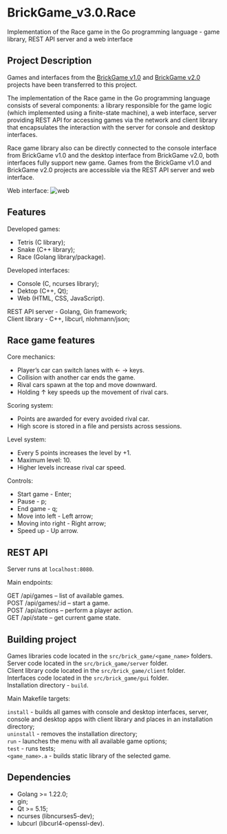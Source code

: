 # BrickGame_v3.0.Race

Implementation of the Race game in the Go programming language - game library, REST API server and a web interface

## Project Description

Games and interfaces from the [BrickGame v1.0](https://github.com/aasorokina/BrickGame_v1.0.Tetris) and [BrickGame v2.0](https://github.com/aasorokina/BrickGame_v2.0.Snake) projects have been transferred to this project.

The implementation of the Race game in the Go programming language consists of several components: a library responsible for the game logic (which implemented using a finite-state machine), a web interface, server providing REST API for accessing games via the network and client library that encapsulates the interaction with the server for console and desktop interfaces.

Race game library also can be directly connected to the console interface from BrickGame v1.0 and the desktop interface from BrickGame v2.0, both interfaces fully support new game. Games from the BrickGame v1.0 and BrickGame v2.0 projects are accessible via the REST API server and web interface.

Web interface:
![web](images/brick_game_web.gif)  

## Features

Developed games:

- Tetris (C library);
- Snake (C++ library);
- Race (Golang library/package).

Developed interfaces:

- Console (C, ncurses library);
- Dektop (C++, Qt);
- Web (HTML, CSS, JavaScript).

REST API server - Golang, Gin framework;  
Client library - C++, libcurl, nlohmann/json;

## Race game features

Core mechanics:

- Player’s car can switch lanes with ← → keys.
- Collision with another car ends the game.
- Rival cars spawn at the top and move downward.
- Holding ↑ key speeds up the movement of rival cars.

Scoring system:

- Points are awarded for every avoided rival car.
- High score is stored in a file and persists across sessions.

Level system:

- Every 5 points increases the level by +1.
- Maximum level: 10.
- Higher levels increase rival car speed.

Controls:

- Start game - Enter;
- Pause - p;
- End game - q;
- Move into left - Left arrow;
- Moving into right - Right arrow;
- Speed up - Up arrow.

## REST API

Server runs at `localhost:8080`.

Main endpoints:

GET /api/games – list of available games.  
POST /api/games/:id – start a game.  
POST /api/actions – perform a player action.  
GET /api/state – get current game state.  

## Building project

Games libraries code located in the `src/brick_game/<game_name>` folders.  
Server code located in the `src/brick_game/server` folder.  
Client library code located in the `src/brick_game/client` folder.  
Interfaces code located in the `src/brick_game/gui` folder.  
Installation directory - `build`.

Main Makefile targets:

`install` - builds all games with console and desktop interfaces, server, console and desktop apps with client library and places in an installation directory;  
`uninstall` - removes the installation directory;  
`run` - launches the menu with all available game options;  
`test` - runs tests;  
`<game_name>.a` - builds static library of the selected game.

## Dependencies

- Golang >= 1.22.0;
- gin;
- Qt >= 5.15;
- ncurses (libncurses5-dev);
- lubcurl (libcurl4-openssl-dev).
